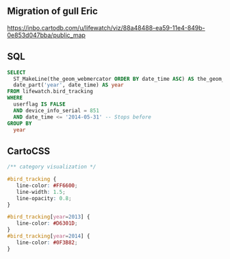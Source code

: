 ## Migration of gull Eric

<https://inbo.cartodb.com/u/lifewatch/viz/88a48488-ea59-11e4-849b-0e853d047bba/public_map>

## SQL

```SQL
SELECT
  ST_MakeLine(the_geom_webmercator ORDER BY date_time ASC) AS the_geom_webmercator,
  date_part('year', date_time) AS year
FROM lifewatch.bird_tracking
WHERE
  userflag IS FALSE
  AND device_info_serial = 851
  AND date_time <= '2014-05-31' -- Stops before
GROUP BY
  year
```

## CartoCSS

```CSS
/** category visualization */

#bird_tracking {
   line-color: #FF6600;
   line-width: 1.5;
   line-opacity: 0.8;
}

#bird_tracking[year=2013] {
   line-color: #D6301D;
}
#bird_tracking[year=2014] {
   line-color: #0F3B82;
}
```
